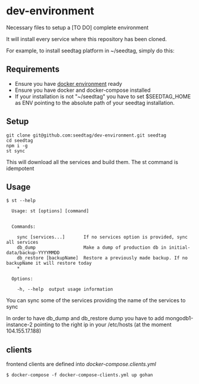 # dev-environment
Necessary files to setup a [TO DO] complete environment

It will install every service where this repository has been cloned.

For example, to install seedtag platform in ~/seedtag, simply do this:

## Requirements
* Ensure you have [docker environment](https://github.com/seedtag/docker-images) ready
* Ensure you have docker and docker-compose installed
* If your installation is not "~/seedtag" you have to set $SEEDTAG_HOME as ENV pointing to the absolute path of your seedtag installation.

## Setup
```
git clone git@github.com:seedtag/dev-environment.git seedtag
cd seedtag
npm i -g
st sync
```

This will download all the services and build them. The st command is idempotent

## Usage
```
$ st --help

  Usage: st [options] [command]


  Commands:

    sync [services...]       If no services option is provided, sync all services
    db_dump                  Make a dump of production db in initial-data/backup-YYYYMMDD
    db_restore [backupName]  Restore a previously made backup. If no backupName it will restore today
    *

  Options:

    -h, --help  output usage information
```

You can sync some of the services providing the name of the services to sync

In order to have db_dump and db_restore dump you have to add mongodb1-instance-2 pointing to the right ip in your /etc/hosts (at the moment 104.155.17.188)

## clients
frontend clients are defined into *docker-compose.clients.yml*

`
$ docker-compose -f docker-compose-clients.yml up gohan
`
